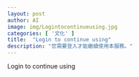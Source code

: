 ```yaml
---
layout: post
author: AI
image: img/Logintocontinueusing.jpg
categories: [ '文化' ]
title:  "Login to continue using"
description: "您需要登入才能繼續使用本服務。"
---
```

Login to continue using